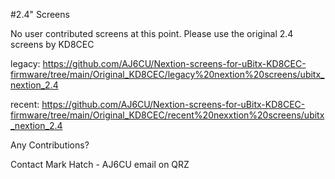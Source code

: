 #2.4" Screens

No user contributed screens at this point.
Please use the original 2.4 screens by KD8CEC

legacy: https://github.com/AJ6CU/Nextion-screens-for-uBitx-KD8CEC-firmware/tree/main/Original_KD8CEC/legacy%20nextion%20screens/ubitx_nextion_2.4
	
recent: https://github.com/AJ6CU/Nextion-screens-for-uBitx-KD8CEC-firmware/tree/main/Original_KD8CEC/recent%20nexxtion%20screens/ubitx_nextion_2.4

Any Contributions?

Contact Mark Hatch - AJ6CU  email on QRZ